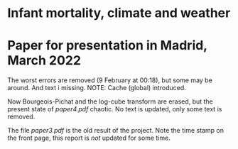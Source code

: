 Infant mortality, climate and weather
================

<!-- README.md is generated from README.Rmd. Please edit that file -->

# Paper for presentation in Madrid, March 2022

The worst errors are removed (9 February at 00:18), but some may be
around. And text i missing. NOTE: Cache (global) introduced.

Now Bourgeois-Pichat and the log-cube transform are erased, but the
present state of *paper4.pdf* chaotic. No text is updated, only some
text is removed.

The file *paper3.pdf* is the old result of the project. Note the time
stamp on the front page, this report is *not* updated for some time.
